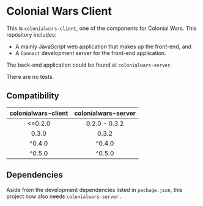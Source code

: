 # Colonial Wars Client
This is ``colonialwars-client``, one of the components for Colonial Wars.
This repository includes:
- A mainly JavaScript web application that makes up the front-end, and
- A ``Connect`` development server for the front-end application.

The back-end application could be found at ``colonialwars-server``.

There are no tests.

## Compatibility
| colonialwars-client | colonialwars-server |
|:-------------------:|:-------------------:|
|       <=0.2.0       |    0.2.0 - 0.3.2    |
|        0.3.0        |        0.3.2        |
|        ^0.4.0       |        ^0.4.0       |
|        ^0.5.0       |        ^0.5.0       |

## Dependencies
Aside from the development dependencies listed in ``package.json``, this project now also
needs ``colonialwars-server`` .
